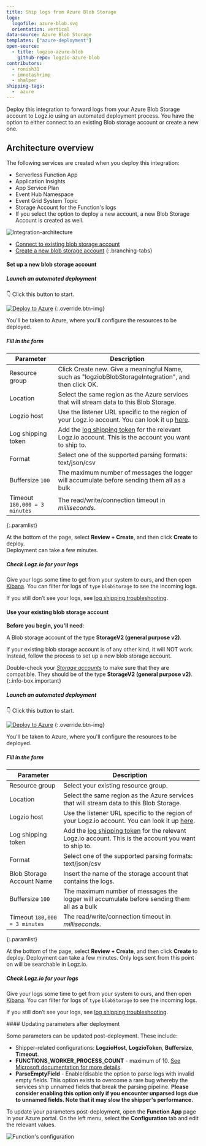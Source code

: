 ```yaml
---
title: Ship logs from Azure Blob Storage
logo:
  logofile: azure-blob.svg
  orientation: vertical
data-source: Azure Blob Storage
templates: ["azure-deployment"]
open-source:
  - title: logzio-azure-blob
    github-repo: logzio-azure-blob
contributors:
  - ronish31
  - imnotashrimp
  - shalper
shipping-tags:
  -  azure
---
```


Deploy this integration to forward logs from your Azure Blob Storage account
to Logz.io using an automated deployment process. You have the option to either connect to an existing Blob storage account or create a new one.

## Architecture overview

The following services are created when you deploy this integration:

* Serverless Function App
* Application Insights
* App Service Plan
* Event Hub Namespace
* Event Grid System Topic
* Storage Account for the Function's logs
* If you select the option to deploy a new account, a new Blob Storage Account is created as well.

![Integration-architecture](https://dytvr9ot2sszz.cloudfront.net/logz-docs/integrations/logzio-blob-diagram.png)


<!-- tabContainer:start -->
<div class="branching-container">

* [Connect to existing blob storage account](#existing-blob-config)
* [Create a new blob storage account](#new-blob-config)
{:.branching-tabs}


<!-- tab:start -->
<div id="new-blob-config">

#### Set up a new blob storage account

<div class="tasklist">

##### Launch an automated deployment

👇 Click this button to start.

[![Deploy to Azure](https://azuredeploy.net/deploybutton.png)](https://portal.azure.com/#create/Microsoft.Template/uri/https%3A%2F%2Fraw.githubusercontent.com%2Flogzio%2Flogzio-azure-blob%2Fmaster%2Fdeployments%2FdeploymentTemplateForNewStorage.json)
{:.override.btn-img}

You'll be taken to Azure,
where you'll configure the resources to be deployed.

##### Fill in the form

| Parameter | Description |
|---|---|
| Resource group <span class="required-param"></span> | Click Create new. Give a meaningful Name, such as "logziobBlobStorageIntegration", and then click OK. |
| Location <span class="required-param"></span> | Select the same region as the Azure services that will stream data to this Blob Storage. |
| Logzio host <span class="required-param"></span>  | Use the listener URL specific to the region of your Logz.io account. You can look it up [here](https://docs.logz.io/user-guide/accounts/account-region.html). |
| Log shipping token <span class="required-param"></span>  | Add the [log shipping token](https://app.logz.io/#/dashboard/settings/general) for the relevant Logz.io account. This is the account you want to ship to.  |
| Format <span class="required-param"></span> | Select one of the supported parsing formats: text/json/csv |
| Buffersize <span class="default-param">`100`</span>  | The maximum number of messages the logger will accumulate before sending them all as a bulk  |
| Timeout <span class="default-param">`180,000 = 3 minutes`</span> | The read/write/connection timeout in *milliseconds*.  |
{:.paramlist}

At the bottom of the page, select **Review + Create**, and then click **Create** to deploy.  
Deployment can take a few minutes.


##### Check Logz.io for your logs

Give your logs some time to get from your system to ours, and then open [Kibana](https://app.logz.io/#/dashboard/kibana/discover?). You can filter for logs of `type` `blobStorage` to see the incoming logs.

If you still don’t see your logs, see [log shipping troubleshooting](https://docs.logz.io/user-guide/log-shipping/log-shipping-troubleshooting.html).



</div>
</div>
<!-- tab:end -->

<!-- tab:start -->
<div id="existing-blob-config">

#### Use your existing blob storage account

**Before you begin, you'll need**:

A Blob storage account of the type **StorageV2 (general purpose v2)**.

If your existing blob storage account is of any other kind, it will NOT work. Instead, follow the process to set up a new blob storage account.

Double-check your [_Storage accounts_](https://portal.azure.com/#blade/HubsExtension/BrowseResource/resourceType/Microsoft.Storage%2FStorageAccounts) to make sure that they are compatible. They should be of the type **StorageV2 (general purpose v2)**.
{:.info-box.important}


<div class="tasklist">

##### Launch an automated deployment

👇 Click this button to start.

[![Deploy to Azure](https://azuredeploy.net/deploybutton.png)](https://portal.azure.com/#create/Microsoft.Template/uri/https%3A%2F%2Fraw.githubusercontent.com%2Flogzio%2Flogzio-azure-blob%2Fmaster%2Fdeployments%2FdeploymentTemplate.json)
{:.override.btn-img}

You'll be taken to Azure,
where you'll configure the resources to be deployed.

##### Fill in the form

| Parameter | Description |
|---|---|
| Resource group <span class="required-param"></span> | Select your existing resource group. |
| Location <span class="required-param"></span> | Select the same region as the Azure services that will stream data to this Blob Storage. |
| Logzio host <span class="required-param"></span>  | Use the listener URL specific to the region of your Logz.io account. You can look it up [here](https://docs.logz.io/user-guide/accounts/account-region.html). |
| Log shipping token <span class="required-param"></span>  | Add the [log shipping token](https://app.logz.io/#/dashboard/settings/general) for the relevant Logz.io account. This is the account you want to ship to.  |
| Format <span class="required-param"></span> | Select one of the supported parsing formats: text/json/csv |
| Blob Storage Account Name <span class="required-param"></span> | Insert the name of the storage account that contains the logs.  |
| Buffersize <span class="default-param">`100`</span>  | The maximum number of messages the logger will accumulate before sending them all as a bulk  |
| Timeout <span class="default-param">`180,000 = 3 minutes`</span> | The read/write/connection timeout in *milliseconds*.  |
{:.paramlist}

At the bottom of the page, select **Review + Create**, and then click **Create** to deploy.  Deployment can take a few minutes. Only logs sent from this point on will be searchable in Logz.io.

##### Check Logz.io for your logs

Give your logs some time to get from your system to ours, and then open [Kibana](https://app.logz.io/#/dashboard/kibana/discover?). You can filter for logs of `type` `blobStorage` to see the incoming logs.
  
If you still don’t see your logs, see [log shipping troubleshooting](https://docs.logz.io/user-guide/log-shipping/log-shipping-troubleshooting.html).

</div>

</div>
<!-- tab:end -->


<div>
#### Updating parameters after deployment

Some parameters can be updated post-deployment. These include:

* Shipper-related configurations: **LogzioHost**, **LogzioToken**, **Buffersize**, **Timeout**.
* **FUNCTIONS_WORKER_PROCESS_COUNT** - maximum of 10. [See Microsoft documentation for more details](https://docs.microsoft.com/en-us/azure/azure-functions/functions-app-settings#functions_worker_process_count).
* **ParseEmptyField** - Enable/disable the option to parse logs with invalid empty fields. This option exists to overcome a rare bug whereby the services ship unnamed fields that break the parsing pipeline. **Please consider enabling this option only if you encounter unparsed logs due to unnamed fields. Note that it may slow the shipper's performance.**

To update your parameters post-deployment, open the **Function App** page in your Azure portal. On the left menu, select the **Configuration** tab and edit the relevant values.

![Function's configuration](https://dytvr9ot2sszz.cloudfront.net/logz-docs/integrations/configuration-settings.png)

</div>
<!-- tabContainer:end -->
